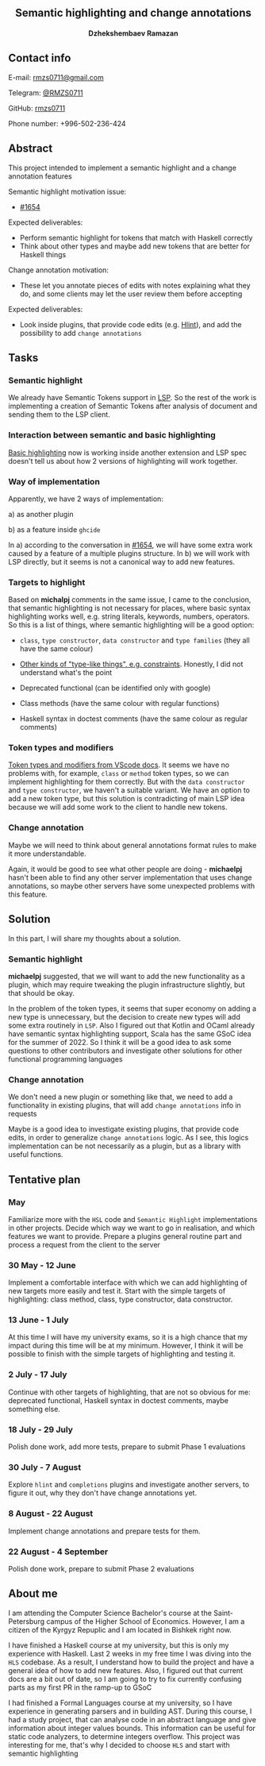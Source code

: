 <h2 style="text-align: center;">Semantic highlighting and change annotations</h2>

<h4 style="text-align: center;">Dzhekshembaev Ramazan</h4>

## **Contact info** ##

E-mail: rmzs0711@gmail.com

Telegram: [@RMZS0711](https://t.me/RMZS0711)

GitHub: [rmzs0711](https://github.com/rmzs0711)

Phone number: +996-502-236-424

## **Abstract** ##

This project intended to implement a semantic highlight and a change annotation features

Semantic highlight motivation issue:

* [#1654](https://github.com/haskell/haskell-language-server/issues/1654)

Expected deliverables:

* Perform semantic highlight for tokens that match with Haskell correctly
* Think about other types and maybe add new tokens that are better for Haskell things

Change annotation motivation:

* These let you annotate pieces of edits with notes explaining what they do, and some clients may let the user review them before accepting

Expected deliverables:

* Look inside plugins, that provide code edits (e.g. [Hlint](https://haskell-language-server.readthedocs.io/en/latest/features.html#apply-hlint-fixes)), and add the possibility to add `change annotations`

## **Tasks** ##

### Semantic highlight ###

We already have Semantic Tokens support in [LSP](https://github.com/haskell/lsp/pull/314). So the rest of the work is implementing a creation of Semantic Tokens after analysis of document and sending them to the LSP client.

### **Interaction between semantic and basic highlighting** ###

[Basic highlighting](https://marketplace.visualstudio.com/items?itemName=justusadam.language-haskell) now is working inside another extension and LSP spec doesn't tell us about how 2 versions of highlighting will work together.

### **Way of implementation** ###

Apparently, we have 2 ways of implementation:

a) as another plugin

b) as a feature inside `ghcide`

In a) according to the conversation in [#1654](https://github.com/haskell/haskell-language-server/issues/1654), we will have some extra work caused by a feature of a multiple plugins structure. In b) we will work with LSP directly, but it seems is not a canonical way to add new features.

### **Targets to highlight** ###

Based on **michalpj** comments in the same issue, I came to the conclusion, that semantic highlighting is not necessary for places, where basic syntax highlighting works well, e.g. string literals, keywords, numbers, operators. So this is a list of things, where semantic highlighting will be a good option:

* `class`, `type constructor`, `data constructor` and `type families` (they all have the same colour)

* [Other kinds of "type-like things", e.g. constraints](https://github.com/haskell/haskell-language-server/issues/1654#issue-849356185).  Honestly, I did not understand what's the point

* Deprecated functional (can be identified only with google)

* Class methods (have the same colour with regular functions)

* Haskell syntax in doctest comments (have the same colour as regular comments)

### **Token types and modifiers** ###

[Token types and modifiers from VScode docs](https://code.visualstudio.com/api/language-extensions/semantic-highlight-guide#standard-token-types-and-modifiers). It seems we have no problems with, for example, `class` or `method` token types, so we can implement highlighting for them correctly. But with the `data constructor` and `type constructor`, we haven't a suitable variant. We have an option to add a new token type, but this solution is contradicting of main LSP idea because we will add some work to the client to handle new tokens.

### Change annotation ###

Maybe we will need to think about general annotations format rules to make it more understandable.

Again, it would be good to see what other people are doing - **michaelpj** hasn't been able to find any other server implementation that uses change annotations, so maybe other servers have some unexpected problems with this feature.

## **Solution** ##

In this part, I will share my thoughts about a solution.

### Semantic highlight ###

**michaelpj**  suggested, that we will want to add the new functionality as a plugin, which may require tweaking the plugin infrastructure slightly, but that should be okay.

In the problem of the token types, it seems that super economy on adding a new type is unnecessary, but the decision to create new types will add some extra routinely in `LSP`. Also I figured out that Kotlin and OCaml already have semantic syntax highlighting support, Scala has the same GSoC idea for the summer of 2022. So I think it will be a good idea to ask some questions to other contributors and investigate other solutions for other functional programming languages

### Change annotation ###

We don't need a new plugin or something like that, we need to add a functionality in existing plugins, that will add `change annotations` info in requests

Maybe is a good idea to investigate existing plugins, that provide code edits, in order to generalize `change annotations` logic. As I see, this logics implementation can be not necessarily as a plugin, but as a library with useful functions.

## **Tentative plan** ##

### May ###

Familiarize more with the `HSL` code and `Semantic Highlight` implementations in other projects. Decide which way we want to go in realisation, and which features we want to provide. Prepare a plugins general routine part and process a request from the client to the server

### 30 May - 12 June ###

Implement a comfortable interface with which we can add highlighting of new targets more easily and test it. Start with the simple targets of highlighting: class method, class, type constructor, data constructor.

### 13 June - 1 July ###

At this time I will have my university exams, so it is a high chance that my impact during this time will be at my minimum. However, I think it will be possible to finish with the simple targets of highlighting and testing it.

### 2 July - 17 July ###

Continue with other targets of highlighting, that are not so obvious for me: deprecated functional, Haskell syntax in doctest comments, maybe something else.

### 18 July - 29 July ###

Polish done work, add more tests, prepare to submit Phase 1 evaluations

### 30 July - 7 August ###

Explore `hlint` and `completions` plugins and investigate another servers, to figure it out, why they don't have change annotations yet.

### 8 August - 22 August ###

Implement change annotations and prepare tests for them.

### 22 August - 4 September ###

Polish done work, prepare to submit Phase 2 evaluations

## **About me** ##

I am attending the Computer Science Bachelor's course at the Saint-Petersburg campus of the Higher School of Economics. However, I am a citizen of the Kyrgyz Repuplic and I am located in Bishkek right now.

I have finished a Haskell course at my university, but this is only my experience with Haskell. Last 2 weeks in my free time I was diving into the `HLS` codebase. As a result, I understand how to build the project and have a general idea of how to add new features. Also, I figured out that current docs are a bit out of date, so I am going to try to fix currently confusing parts as my first PR in the ramp-up to GSoC

I had finished a Formal Languages course at my university, so I have experience in generating parsers and in building AST. During this course, I had a study project, that can analyse code in an abstract language and give information about integer values bounds. This information can be useful for static code analyzers, to determine integers overflow. This project was interesting for me, that's why I decided to choose `HLS` and start with semantic highlighting
